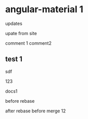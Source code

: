 # angular-material 1

updates

upate from site

comment 1
comment2

## test 1

sdf


123

docs1

before rebase

after rebase before merge
12